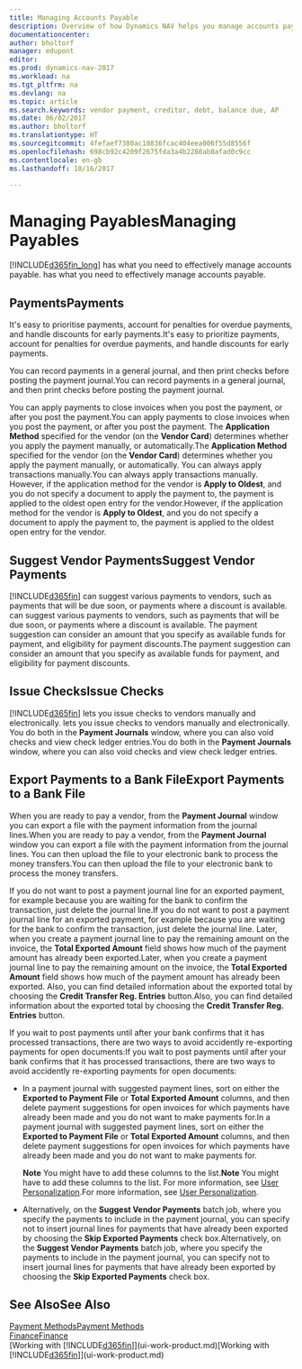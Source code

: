```yaml
---
title: Managing Accounts Payable
description: Overview of how Dynamics NAV helps you manage accounts payable (AP), including vendor payments, creditors, debt, and balance due.
documentationcenter: 
author: bholtorf
manager: edupont
editor: 
ms.prod: dynamics-nav-2017
ms.workload: na
ms.tgt_pltfrm: na
ms.devlang: na
ms.topic: article
ms.search.keywords: vendor payment, creditor, debt, balance due, AP
ms.date: 06/02/2017
ms.author: bholtorf
ms.translationtype: HT
ms.sourcegitcommit: 4fefaef7380ac10836fcac404eea006f55d8556f
ms.openlocfilehash: 698cb92c4209f2675fda3a4b2280ab8afad0c9cc
ms.contentlocale: en-gb
ms.lasthandoff: 10/16/2017

---
```

# <a name="managing-payables"></a><span data-ttu-id="3770e-103">Managing Payables</span><span class="sxs-lookup"><span data-stu-id="3770e-103">Managing Payables</span></span>
[!INCLUDE[d365fin_long](includes/d365fin_long_md.md)]<span data-ttu-id="3770e-104"> has what you need to effectively manage accounts payable.</span><span class="sxs-lookup"><span data-stu-id="3770e-104"> has what you need to effectively manage accounts payable.</span></span>  

## <a name="payments"></a><span data-ttu-id="3770e-105">Payments</span><span class="sxs-lookup"><span data-stu-id="3770e-105">Payments</span></span>
<span data-ttu-id="3770e-106">It's easy to prioritise payments, account for penalties for overdue payments, and handle discounts for early payments.</span><span class="sxs-lookup"><span data-stu-id="3770e-106">It's easy to prioritize payments, account for penalties for overdue payments, and handle discounts for early payments.</span></span>

<span data-ttu-id="3770e-107">You can record payments in a general journal, and then print checks before posting the payment journal.</span><span class="sxs-lookup"><span data-stu-id="3770e-107">You can record payments in a general journal, and then print checks before posting the payment journal.</span></span>

<span data-ttu-id="3770e-108">You can apply payments to close invoices when you post the payment, or after you post the payment.</span><span class="sxs-lookup"><span data-stu-id="3770e-108">You can apply payments to close invoices when you post the payment, or after you post the payment.</span></span> <span data-ttu-id="3770e-109">The **Application Method** specified for the vendor (on the **Vendor Card**) determines whether you apply the payment manually, or automatically.</span><span class="sxs-lookup"><span data-stu-id="3770e-109">The **Application Method** specified for the vendor (on the **Vendor Card**) determines whether you apply the payment manually, or automatically.</span></span> <span data-ttu-id="3770e-110">You can always apply transactions manually.</span><span class="sxs-lookup"><span data-stu-id="3770e-110">You can always apply transactions manually.</span></span> <span data-ttu-id="3770e-111">However, if the application method for the vendor is **Apply to Oldest**, and you do not specify a document to apply the payment to, the payment is applied to the oldest open entry for the vendor.</span><span class="sxs-lookup"><span data-stu-id="3770e-111">However, if the application method for the vendor is **Apply to Oldest**, and you do not specify a document to apply the payment to, the payment is applied to the oldest open entry for the vendor.</span></span>

## <a name="suggest-vendor-payments"></a><span data-ttu-id="3770e-112">Suggest Vendor Payments</span><span class="sxs-lookup"><span data-stu-id="3770e-112">Suggest Vendor Payments</span></span>
[!INCLUDE[d365fin](includes/d365fin_md.md)]<span data-ttu-id="3770e-113"> can suggest various payments to vendors, such as payments that will be due soon, or payments where a discount is available.</span><span class="sxs-lookup"><span data-stu-id="3770e-113"> can suggest various payments to vendors, such as payments that will be due soon, or payments where a discount is available.</span></span> <span data-ttu-id="3770e-114">The payment suggestion can consider an amount that you specify as available funds for payment, and eligibility for payment discounts.</span><span class="sxs-lookup"><span data-stu-id="3770e-114">The payment suggestion can consider an amount that you specify as available funds for payment, and eligibility for payment discounts.</span></span>

## <a name="issue-checks"></a><span data-ttu-id="3770e-115">Issue Checks</span><span class="sxs-lookup"><span data-stu-id="3770e-115">Issue Checks</span></span>
[!INCLUDE[d365fin](includes/d365fin_md.md)]<span data-ttu-id="3770e-116"> lets you issue checks to vendors manually and electronically.</span><span class="sxs-lookup"><span data-stu-id="3770e-116"> lets you issue checks to vendors manually and electronically.</span></span> <span data-ttu-id="3770e-117">You do both in the **Payment Journals** window, where you can also void checks and view check ledger entries.</span><span class="sxs-lookup"><span data-stu-id="3770e-117">You do both in the **Payment Journals** window, where you can also void checks and view check ledger entries.</span></span>

## <a name="export-payments-to-a-bank-file"></a><span data-ttu-id="3770e-118">Export Payments to a Bank File</span><span class="sxs-lookup"><span data-stu-id="3770e-118">Export Payments to a Bank File</span></span>
<span data-ttu-id="3770e-119">When you are ready to pay a vendor, from the **Payment Journal** window you can export a file with the payment information from the journal lines.</span><span class="sxs-lookup"><span data-stu-id="3770e-119">When you are ready to pay a vendor, from the **Payment Journal** window you can export a file with the payment information from the journal lines.</span></span> <span data-ttu-id="3770e-120">You can then upload the file to your electronic bank to process the money transfers.</span><span class="sxs-lookup"><span data-stu-id="3770e-120">You can then upload the file to your electronic bank to process the money transfers.</span></span>

<span data-ttu-id="3770e-121">If you do not want to post a payment journal line for an exported payment, for example because you are waiting for the bank to confirm the transaction, just delete the journal line.</span><span class="sxs-lookup"><span data-stu-id="3770e-121">If you do not want to post a payment journal line for an exported payment, for example because you are waiting for the bank to confirm the transaction, just delete the journal line.</span></span> <span data-ttu-id="3770e-122">Later, when you create a payment journal line to pay the remaining amount on the invoice, the **Total Exported Amount** field shows how much of the payment amount has already been exported.</span><span class="sxs-lookup"><span data-stu-id="3770e-122">Later, when you create a payment journal line to pay the remaining amount on the invoice, the **Total Exported Amount** field shows how much of the payment amount has already been exported.</span></span> <span data-ttu-id="3770e-123">Also, you can find detailed information about the exported total by choosing the **Credit Transfer Reg. Entries** button.</span><span class="sxs-lookup"><span data-stu-id="3770e-123">Also, you can find detailed information about the exported total by choosing the **Credit Transfer Reg. Entries** button.</span></span>

<span data-ttu-id="3770e-124">If you wait to post payments until after your bank confirms that it has processed transactions, there are two ways to avoid accidently re-exporting payments for open documents:</span><span class="sxs-lookup"><span data-stu-id="3770e-124">If you wait to post payments until after your bank confirms that it has processed transactions, there are two ways to avoid accidently re-exporting payments for open documents:</span></span>  

* <span data-ttu-id="3770e-125">In a payment journal with suggested payment lines, sort on either the **Exported to Payment File** or **Total Exported Amount** columns, and then delete payment suggestions for open invoices for which payments have already been made and you do not want to make payments for.</span><span class="sxs-lookup"><span data-stu-id="3770e-125">In a payment journal with suggested payment lines, sort on either the **Exported to Payment File** or **Total Exported Amount** columns, and then delete payment suggestions for open invoices for which payments have already been made and you do not want to make payments for.</span></span>

    <span data-ttu-id="3770e-126">**Note** You might have to add these columns to the list.</span><span class="sxs-lookup"><span data-stu-id="3770e-126">**Note** You might have to add these columns to the list.</span></span> <span data-ttu-id="3770e-127">For more information, see [User Personalization](ui-user-personalization.md).</span><span class="sxs-lookup"><span data-stu-id="3770e-127">For more information, see [User Personalization](ui-user-personalization.md).</span></span>  
* <span data-ttu-id="3770e-128">Alternatively, on the **Suggest Vendor Payments** batch job, where you specify the payments to include in the payment journal, you can specify not to insert journal lines for payments that have already been exported by choosing the **Skip Exported Payments** check box.</span><span class="sxs-lookup"><span data-stu-id="3770e-128">Alternatively, on the **Suggest Vendor Payments** batch job, where you specify the payments to include in the payment journal, you can specify not to insert journal lines for payments that have already been exported by choosing the **Skip Exported Payments** check box.</span></span>

## <a name="see-also"></a><span data-ttu-id="3770e-129">See Also</span><span class="sxs-lookup"><span data-stu-id="3770e-129">See Also</span></span>
[<span data-ttu-id="3770e-130">Payment Methods</span><span class="sxs-lookup"><span data-stu-id="3770e-130">Payment Methods</span></span>](finance-payment-methods.md)  
[<span data-ttu-id="3770e-131">Finance</span><span class="sxs-lookup"><span data-stu-id="3770e-131">Finance</span></span>](finance.md)  
<span data-ttu-id="3770e-132">[Working with [!INCLUDE[d365fin](includes/d365fin_md.md)]](ui-work-product.md)</span><span class="sxs-lookup"><span data-stu-id="3770e-132">[Working with [!INCLUDE[d365fin](includes/d365fin_md.md)]](ui-work-product.md)</span></span>

